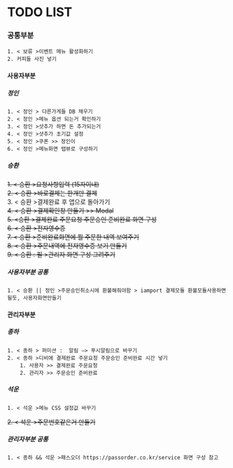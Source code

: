 # TODO LIST

### 공통부분

    1. < 보류 >이벤트 메뉴 활성화하기
    2. 커피들 사진 넣기

#### 사용자부분

##### 정인
    1. < 정인 > 다른가게들 DB 채우기
    2. < 정인 >메뉴 옵션 되는거 확인하기
    3. < 정인 >샷추가 하면 돈 추가되는거
    4. < 정인 >샷추가 초기값 설정
    5. < 정인 >쿠폰 >> 정인이
    6. < 정인 >메뉴화면 탭뷰로 구성하기

##### 승환

~~1. < 승환 >요청사항입력 (15자이내)~~ <br>
~~2. < 승환 >바로결제는 한개만 결제~~<br>
3. < 승환 >결제완료 후 앱으로 돌아가기<br>
~~4. < 승환 >결제확인창 만들기 >> Modal~~<br>
~~5. <승환 >결제완료 주문요청 주문승인 준비완료 화면 구성<br>~~
~~6. < 승환 >전자영수증<br>~~
~~7. < 승환 >준비완료화면에 뭘 주문한 내역 보여주기<br>~~
~~8. < 승환 >주문내역에 전자영수증 보기 만들기<br>~~
~~9. < 승환 : 필 >관리자 화면 구성 그려주기<br>~~


##### 사용자부분 공통
    1. < 승환 || 정인 >주문승인취소시에 환불해줘야함 > iamport 결제모듈 환불모듈사용하면 될듯, 사용자화면만들기

#### 관리자부분

##### 종하
    1. < 종하 > 퍼미션 :  알림 —> 푸시알림으로 바꾸기
    2. < 종하 >디비에 결제완료 주문요청 주문승인 준비완료 시간 넣기
        1. 사용자 >> 결제완료 주문요청
        2. 관리자 >> 주문승인 준비완료

##### 석운
    1. < 석운 >메뉴 CSS 설정값 바꾸기
~~2. < 석운 >주문번호같은거 만들기<br>~~

##### 관리자부분 공통
    1. < 종하 && 석운 >패스오더 https://passorder.co.kr/service 화면 구성 참고
